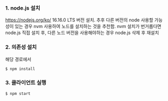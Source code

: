### 1. node.js 설치
https://nodejs.org/ko/
16.16.0 LTS 버전 설치.
추후 다른 버전의 node 사용할 가능성이 있는 경우 nvm 사용하여 노드를 설치하는 것을 추천함.
nvm 설치가 번거롭다면 node.js 직접 설치 후, 다른 노드 버전을 사용해야하는 경우 node.js 삭제 후 재설치

### 2. 의존성 설치
해당 경로에서 
```bash
$ npm install
```

### 3. 클라이언트 실행
```bash
$ npm start
```